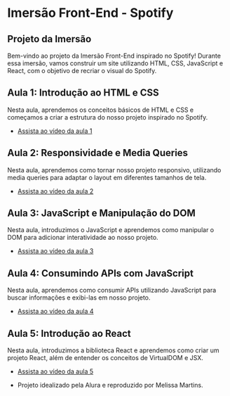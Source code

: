# Imersão Front-End - Spotify

## Projeto da Imersão
Bem-vindo ao projeto da Imersão Front-End inspirado no Spotify! Durante essa imersão, vamos construir um site utilizando HTML, CSS, JavaScript e React, com o objetivo de recriar o visual do Spotify.

## Aula 1: Introdução ao HTML e CSS
Nesta aula, aprendemos os conceitos básicos de HTML e CSS e começamos a criar a estrutura do nosso projeto inspirado no Spotify.
- [Assista ao vídeo da aula 1](https://www.youtube.com/watch?v=iWKNvmS6_gA&ab_channel=Alura)

## Aula 2: Responsividade e Media Queries
Nesta aula, aprendemos como tornar nosso projeto responsivo, utilizando media queries para adaptar o layout em diferentes tamanhos de tela.
- [Assista ao vídeo da aula 2](https://youtu.be/3fPBthrfOI8)

## Aula 3: JavaScript e Manipulação do DOM
Nesta aula, introduzimos o JavaScript e aprendemos como manipular o DOM para adicionar interatividade ao nosso projeto.
- [Assista ao vídeo da aula 3](https://youtu.be/UbBuX2eOuco)

## Aula 4: Consumindo APIs com JavaScript
Nesta aula, aprendemos como consumir APIs utilizando JavaScript para buscar informações e exibi-las em nosso projeto.
- [Assista ao vídeo da aula 4](https://youtu.be/XNnWHD9vo0Y)

## Aula 5: Introdução ao React
Nesta aula, introduzimos a biblioteca React e aprendemos como criar um projeto React, além de entender os conceitos de VirtualDOM e JSX.
- [Assista ao vídeo da aula 5](https://youtu.be/nVn64aRfXys)

- Projeto idealizado pela Alura e reproduzido por Melissa Martins.
